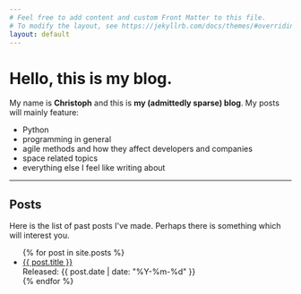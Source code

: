 ```yaml
---
# Feel free to add content and custom Front Matter to this file.
# To modify the layout, see https://jekyllrb.com/docs/themes/#overriding-theme-defaults
layout: default
---
```

<h1>Hello, this is my blog.</h1>

My name is <b>Christoph</b> and this is <b>my (admittedly sparse) blog</b>. My posts will mainly feature:

<ul>
    <li>Python</li>
    <li>programming in general</li>
    <li>agile methods and how they affect developers and companies</li>
    <li>space related topics</li>
    <li>everything else I feel like writing about</li>
</ul>

<hr>

<h2>Posts</h2>

Here is the list of past posts I've made. Perhaps there is something which will interest you.

<ul>
  {% for post in site.posts %}
    <li>
      <a href="{{ post.url }}">{{ post.title }}</a><br>
      Released: {{ post.date | date: "%Y-%m-%d" }}<br>
<!---
      {% assign counter = 0 %}
      {% assign first = 0 %}
      {% assign last = post.categories | size %}
      {% for category in post.categories %}
          {% if counter == first %}Categories: {% endif %}
          {{ category }}
          {% assign counter = counter | plus: 1 %}
          {% if counter != last %} &mdash; {% endif %}
      {% endfor %}
--->
    </li>
  {% endfor %}
</ul>
